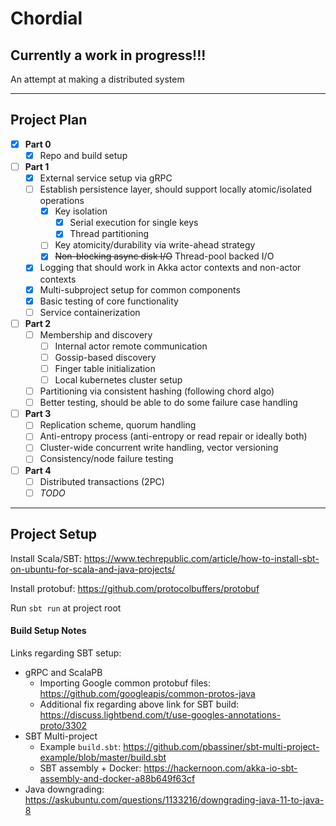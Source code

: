 
# Chordial

## **Currently a work in progress!!!**

An attempt at making a distributed system


---
## Project Plan

- [x] **Part 0**
  - [x] Repo and build setup
- [ ] **Part 1**
  - [x] External service setup via gRPC
  - [ ] Establish persistence layer, should support locally atomic/isolated operations
    - [x] Key isolation
      - [x] Serial execution for single keys 
      - [x] Thread partitioning
    - [ ] Key atomicity/durability via write-ahead strategy
    - [x] ~~Non-blocking async disk I/O~~ Thread-pool backed I/O
  - [x] Logging that should work in Akka actor contexts and non-actor contexts
  - [x] Multi-subproject setup for common components
  - [x] Basic testing of core functionality
  - [ ] Service containerization
- [ ] **Part 2**
  - [ ] Membership and discovery
    - [ ] Internal actor remote communication
    - [ ] Gossip-based discovery
    - [ ] Finger table initialization
    - [ ] Local kubernetes cluster setup
  - [ ] Partitioning via consistent hashing (following chord algo)
  - [ ] Better testing, should be able to do some failure case handling
- [ ] **Part 3**
  - [ ] Replication scheme, quorum handling
  - [ ] Anti-entropy process (anti-entropy or read repair or ideally both)
  - [ ] Cluster-wide concurrent write handling, vector versioning
  - [ ] Consistency/node failure testing
- [ ] **Part 4**
  - [ ] Distributed transactions (2PC)
  - [ ] _TODO_

---
## Project Setup

Install Scala/SBT: <https://www.techrepublic.com/article/how-to-install-sbt-on-ubuntu-for-scala-and-java-projects/>

Install protobuf: <https://github.com/protocolbuffers/protobuf>

Run `sbt run` at project root

#### Build Setup Notes

Links regarding SBT setup:
* gRPC and ScalaPB
  * Importing Google common protobuf files: <https://github.com/googleapis/common-protos-java>
  * Additional fix regarding above link for SBT build: <https://discuss.lightbend.com/t/use-googles-annotations-proto/3302>
* SBT Multi-project
  * Example `build.sbt`: <https://github.com/pbassiner/sbt-multi-project-example/blob/master/build.sbt>
  * SBT assembly + Docker: <https://hackernoon.com/akka-io-sbt-assembly-and-docker-a88b649f63cf>
* Java downgrading: <https://askubuntu.com/questions/1133216/downgrading-java-11-to-java-8>